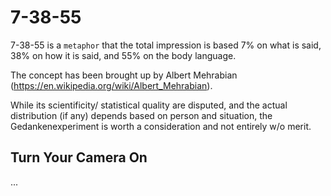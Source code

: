 # 7-38-55

7-38-55 is a `metaphor` that the total impression is based 7% on what is said, 38% on how it is said, and 55% on the body language.

The concept has been brought up by Albert Mehrabian (https://en.wikipedia.org/wiki/Albert_Mehrabian).

While its scientificity/ statistical quality are disputed, and the actual distribution (if any) depends based on person and situation, the Gedankenexperiment is worth a consideration and not entirely w/o merit.

## Turn Your Camera On

...
